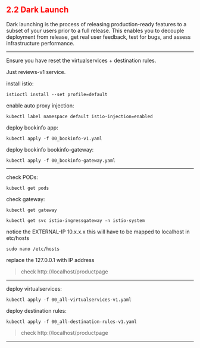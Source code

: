 ## <font color='red'> 2.2 Dark Launch </font>  
Dark launching is the process of releasing production-ready features to a subset of your users prior to a full release. This enables you to decouple deployment from release, get real user feedback, test for bugs, and assess infrastructure performance.

---
Ensure you have reset the virtualservices + destination rules.

Just reviews-v1 service.

install istio:
```
istioctl install --set profile=default
```
enable auto proxy injection:
```
kubectl label namespace default istio-injection=enabled
```
deploy bookinfo app:
```
kubectl apply -f 00_bookinfo-v1.yaml
```
deploy bookinfo bookinfo-gateway:
```
kubectl apply -f 00_bookinfo-gateway.yaml
```
---

check PODs:
```
kubectl get pods
```
check gateway:
```
kubectl get gateway
```
```
kubectl get svc istio-ingressgateway -n istio-system
```
notice the EXTERNAL-IP 10.x.x.x  this will have to be mapped to localhost in etc/hosts
```
sudo nano /etc/hosts
```
replace the 127.0.0.1 with IP address

> check http://localhost/productpage
---

deploy virtualservices:
```
kubectl apply -f 00_all-virtualservices-v1.yaml
```
deploy destination rules:
```
kubectl apply -f 00_all-destination-rules-v1.yaml
```
> check http://localhost/productpage  
---